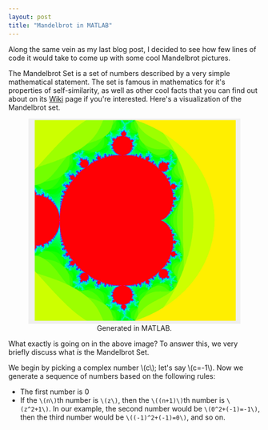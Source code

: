 ```yaml
---
layout: post
title: "Mandelbrot in MATLAB"
---
```


<script type="text/javascript"
    src="/MathJax/MathJax.js">
</script>

Along the same vein as my last blog post, I decided to see how few lines of code it would take to come up with some cool Mandelbrot pictures.

The Mandelbrot Set is a set of numbers described by a very simple mathematical statement. The set is famous in mathematics for it's properties of self-similarity, as well as other cool facts that you can find out about on its [Wiki](https://en.wikipedia.org/wiki/Mandelbrot_set) page if you're interested. Here's a visualization of the Mandelbrot set.
<figure>
<a href="/images/mand/mand.png">
<img style="margin:0px auto;display:block;width:600px;" src="/images/mand/mand.png" />
</a>
<figcaption style="text-align:center" >Generated in MATLAB.</figcaption>
</figure>
What exactly is going on in the above image? To answer this, we very briefly discuss what <em>is</em> the Mandelbrot Set. 


We begin by picking a complex number \\(c\\); let's say \\(c=-1\\). Now we generate a sequence of numbers based on the following rules:
- The first number is 0
- If the `\(n\)`th number is `\(z\)`, then the `\((n+1)\)`th number is `\(z^2+1\)`. 
In our example, the second number would be `\(0^2+(-1)=-1\)`, then the third number would be `\((-1)^2+(-1)=0\)`, and so on. 







